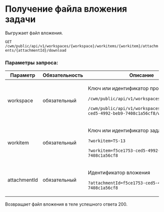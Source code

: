 # Получение файла вложения задачи

Выгружает файл вложения.

`GET /cwm/public/api/v1/workspaces/{workspace}/workitems/{workitem}/attachments/{attachmentId}/download`

### Параметры запроса:

| Параметр     | Обязательность | Описание                                                                                                                                                                                                  |
| ------------ | -------------- | --------------------------------------------------------------------------------------------------------------------------------------------------------------------------------------------------------- |
| workspace    | обязательный   | <p>Ключ или идентификатор пространства</p><p><code>/cwm/public/api/v1/workspaces/KEY/workitems</code></p><p><code>/cwm/public/api/v1/workspaces/f5ce1753-ced5-4992-beb9-7408c1a56cf8/workitems</code></p> |
| workitem     | обязательный   | <p>Ключ или идентификатор задачи</p><p><code>?workitem=TS-13</code></p><p><code>?workitem=f5ce1753-ced5-4992-beb9-7408c1a56cf8</code></p>                                                                 |
| attachmentId | обязательный   | <p>Идентификатор вложения</p><p><code>?attachmentId=f5ce1753-ced5-4992-beb9-7408c1a56cf8</code></p>                                                                                                       |

Возвращает файл вложения в теле успешного ответа 200.

